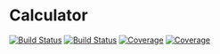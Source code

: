 # Calculator

[![Build Status](https://travis-ci.com/AmgalanB/Calculator.jl.svg?branch=master)](https://travis-ci.com/AmgalanB/Calculator.jl)
[![Build Status](https://ci.appveyor.com/api/projects/status/github/AmgalanB/Calculator.jl?svg=true)](https://ci.appveyor.com/project/AmgalanB/Calculator-jl)
[![Coverage](https://codecov.io/gh/AmgalanB/Calculator.jl/branch/master/graph/badge.svg)](https://codecov.io/gh/AmgalanB/Calculator.jl)
[![Coverage](https://coveralls.io/repos/github/AmgalanB/Calculator.jl/badge.svg?branch=master)](https://coveralls.io/github/AmgalanB/Calculator.jl?branch=master)
